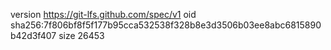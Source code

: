 version https://git-lfs.github.com/spec/v1
oid sha256:7f806bf8f5f177b95cca532538f328b8e3d3506b03ee8abc6815890b42d3f407
size 26453
